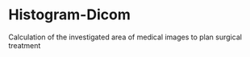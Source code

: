# Histogram-Dicom
Calculation of the investigated area of medical images to plan surgical treatment 
